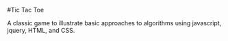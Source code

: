 #Tic Tac Toe

A classic game to illustrate basic approaches to algorithms using javascript, jquery, HTML, and CSS.
